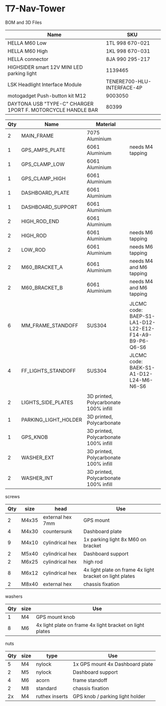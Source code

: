 # T7-Nav-Tower
BOM and 3D Files


| Name                                                        | SKU                        |
| ----------------------------------------------------------- | -------------------------- |
| HELLA M60 Low                                               | 1TL 998 670-021            |
| HELLA M60 High                                              | 1KL 998 670-031            |
| HELLA connector                                             | 8JA 990 295-217            |
| HIGHSIDER smart 12V MINI LED parking light                  | 1139465                    |
| LSK Headlight Interface Module                              | TENERE700-HLU-INTERFACE-4P |
| motogadget Push-button kit M12                              | 9003050                    |
| DAYTONA USB "TYPE-C" CHARGER 1PORT F. MOTORCYCLE HANDLE BAR | 80399                      |


| Qty | Name                 | Material                              |                                                        |
| --- | -------------------- | ------------------------------------- | ------------------------------------------------------ |
| 2   | MAIN_FRAME           | 7075 Aluminium                        |                                                        |
| 1   | GPS_AMPS_PLATE       | 6061 Aluminium                        | needs M4 tapping                                       |
| 1   | GPS_CLAMP_LOW        | 6061 Aluminium                        |                                                        |
| 1   | GPS_CLAMP_HIGH       | 6061 Aluminium                        |                                                        |
| 1   | DASHBOARD_PLATE      | 6061 Aluminium                        |                                                        |
| 1   | DASHBOARD_SUPPORT    | 6061 Aluminium                        |                                                        |
| 2   | HIGH_ROD_END         | 6061 Aluminium                        |                                                        |
| 2   | HIGH_ROD             | 6061 Aluminium                        | needs M6 tapping                                       |
| 2   | LOW_ROD              | 6061 Aluminium                        | needs M6 tapping                                       |
| 2   | M60_BRACKET_A        | 6061 Aluminium                        | needs M4 and M6 tapping                                |
| 2   | M60_BRACKET_B        | 6061 Aluminium                        | needs M4 and M6 tapping                                |
|     |                      |                                       |                                                        |
| 6   | MM_FRAME_STANDOFF    | SUS304                                | JLCMC code: BAEP-S1-LA1-D12-L22-E12-F14-A9-B9-P6-Q6-S6 |
| 4   | FF_LIGHTS_STANDOFF   | SUS304                                | JLCMC code: BAEK-S1-A1-D12-L24-M6-N6-S6                |
|     |                      |                                       |                                                        |
| 2   | LIGHTS_SIDE_PLATES   | 3D printed, Polycarbonate 100% infill |                                                        |
| 1   | PARKING_LIGHT_HOLDER | 3D printed, Polycarbonate             |                                                        |
| 1   | GPS_KNOB             | 3D printed, Polycarbonate 100% infill |                                                        |
| 2   | WASHER_EXT           | 3D printed, Polycarbonate 100% infill |                                                        |
| 2   | WASHER_INT           | 3D printed, Polycarbonate 100% infill |                                                        |

screws

| Qty | size  | head             | Use                                                      |
| --- | ----- | ---------------- | -------------------------------------------------------- |
| 2   | M4x35 | external hex 7mm | GPS mount                                                |
| 4   | M4x30 | countersunk      | Dashboard plate                                          |
| 9   | M4x10 | cylindrical hex  | 1x parking light 8x M60 on bracket                       |
| 2   | M5x40 | cylindrical hex  | Dashboard support                                        |
| 2   | M6x25 | cylindrical hex  | high rod                                                 |
| 8   | M6x12 | cylindrical hex  | 4x light plate on frame 4x light bracket on light plates |
| 2   | M8x40 | external hex     | chassis fixation                                         |

washers

| Qty | size | Use                                                      |
| --- | ---- | -------------------------------------------------------- |
| 1   | M4   | GPS mount knob                                           |
| 8   | M6   | 4x light plate on frame 4x light bracket on light plates |

nuts

| Qty | size | type           | Use                             |
| --- | ---- | -------------- | ------------------------------- |
| 5   | M4   | nylock         | 1x GPS mount 4x Dashboard plate |
| 2   | M5   | nylock         | Dashboard support               |
| 4   | M6   | acorn          | frame standoff                  |
| 2   | M8   | standard       | chassis fixation                |
| 2x  | M4   | ruthex inserts | GPS knob / parking light holder |
